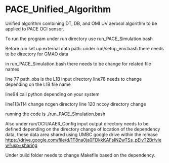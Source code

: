 # PACE_Unified_Algorithm
Unified algorithm combining DT, DB, and OMI UV aerosol algorithm to be applied to PACE OCI sensor.

To run the program under run directory use run_PACE_Simulation.bash

Before run set up external data path:
under run/setup_env.bash  there needs to be directory for GMAO data

in run_PACE_Simulation.bash there needs to be change for related file names

line 77 path_obs  is the L1B input directory
line78 needs to change depending on the L1B file name

line94 call python depending on your system

line113/114 change ncgen directory
line 120 nccoy directory change


running the code is 
./run_PACE_Simulation.bash

Also under 
run/OCIUAAER_Config input output directory needs to be defined depending on the directory change of location of the dependency data, these data area shared using UMBC google drive within the release 
https://drive.google.com/file/d/1T8na0ja0FDkkKAFsINZwTSs_pEivT2Br/view?usp=sharing

Under build folder needs to change Makefile based on the dependency.

